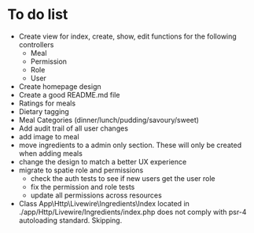# To do list

- Create view for index, create, show, edit functions for the following controllers
  - Meal
  - Permission
  - Role
  - User
- Create homepage design
- Create a good README.md file
- Ratings for meals
- Dietary tagging
- Meal Categories (dinner/lunch/pudding/savoury/sweet)
- Add audit trail of all user changes
- add image to meal
- move ingredients to a admin only section. These will only be created when adding meals
- change the design to match a better UX experience
- migrate to spatie role and permissions
  - check the auth tests to see if new users get the user role
  - fix the permission and role tests
  - update all permissions across resources
- Class App\Http\Livewire\Ingredients\Index located in ./app/Http/Livewire/Ingredients/index.php does not comply with psr-4 autoloading standard. Skipping.